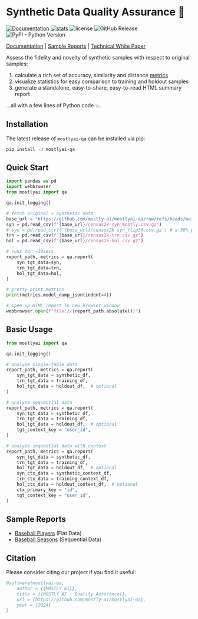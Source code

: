 # Synthetic Data Quality Assurance 🔎

[![Documentation](https://img.shields.io/badge/docs-latest-green)](https://mostly-ai.github.io/mostlyai-qa/) [![stats](https://pepy.tech/badge/mostlyai-qa)](https://pypi.org/project/mostlyai-qa/) ![license](https://img.shields.io/github/license/mostly-ai/mostlyai-qa) ![GitHub Release](https://img.shields.io/github/v/release/mostly-ai/mostlyai-qa) ![PyPI - Python Version](https://img.shields.io/pypi/pyversions/mostlyai-qa)

[Documentation](https://mostly-ai.github.io/mostlyai-qa/) | [Sample Reports](#sample-reports) | [Technical White Paper](https://raw.githubusercontent.com/mostly-ai/mostlyai-qa/refs/heads/main/docs/mostlyai-qa-technical-white-paper.pdf)

Assess the fidelity and novelty of synthetic samples with respect to original samples:

1. calculate a rich set of accuracy, similarity and distance [metrics](https://mostly-ai.github.io/mostlyai-qa/api/#mostlyai.qa.metrics.ModelMetrics)
2. visualize statistics for easy comparison to training and holdout samples
3. generate a standalone, easy-to-share, easy-to-read HTML summary report

...all with a few lines of Python code 💥.

## Installation

The latest release of `mostlyai-qa` can be installed via pip:

```bash
pip install -U mostlyai-qa
```

## Quick Start

```python
import pandas as pd
import webbrowser
from mostlyai import qa

qa.init_logging()

# fetch original + synthetic data
base_url = "https://github.com/mostly-ai/mostlyai-qa/raw/refs/heads/main/examples/quick-start"
syn = pd.read_csv(f"{base_url}/census2k-syn_mostly.csv.gz")
# syn = pd.read_csv(f'{base_url}/census2k-syn_flip30.csv.gz') # a 30% perturbation of trn
trn = pd.read_csv(f"{base_url}/census2k-trn.csv.gz")
hol = pd.read_csv(f"{base_url}/census2k-hol.csv.gz")

# runs for ~30secs
report_path, metrics = qa.report(
    syn_tgt_data=syn,
    trn_tgt_data=trn,
    hol_tgt_data=hol,
)

# pretty print metrics
print(metrics.model_dump_json(indent=4))

# open up HTML report in new browser window
webbrowser.open(f"file://{report_path.absolute()}")
```

## Basic Usage

```python
from mostlyai import qa

qa.init_logging()

# analyze single-table data
report_path, metrics = qa.report(
    syn_tgt_data = synthetic_df,
    trn_tgt_data = training_df,
    hol_tgt_data = holdout_df,  # optional
)

# analyze sequential data
report_path, metrics = qa.report(
    syn_tgt_data = synthetic_df,
    trn_tgt_data = training_df,
    hol_tgt_data = holdout_df,  # optional
    tgt_context_key = "user_id",
)

# analyze sequential data with context
report_path, metrics = qa.report(
    syn_tgt_data = synthetic_df,
    trn_tgt_data = training_df,
    hol_tgt_data = holdout_df,  # optional
    syn_ctx_data = synthetic_context_df,
    trn_ctx_data = training_context_df,
    hol_ctx_data = holdout_context_df,  # optional
    ctx_primary_key = "id",
    tgt_context_key = "user_id",
)
```

## Sample Reports

* [Baseball Players](https://html-preview.github.io/?url=https://github.com/mostly-ai/mostlyai-qa/blob/main/examples/baseball-players.html) (Flat Data)
* [Baseball Seasons](https://html-preview.github.io/?url=https://github.com/mostly-ai/mostlyai-qa/blob/main/examples/baseball-seasons-with-context.html) (Sequential Data)

## Citation

Please consider citing our project if you find it useful:

```bibtex
@software{mostlyai-qa,
    author = {{MOSTLY AI}},
    title = {{MOSTLY AI - Quality Assurance}},
    url = {https://github.com/mostly-ai/mostlyai-qa},
    year = {2024}
}
```
